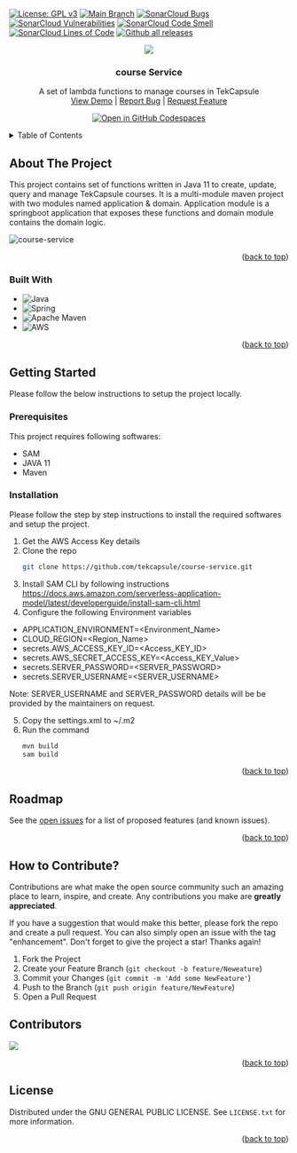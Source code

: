 <!-- PROJECT SHIELDS -->
<a name="readme-top"></a>
[![License: GPL v3](https://img.shields.io/badge/License-GPLv3-blue.svg)](https://www.gnu.org/licenses/gpl-3.0)
[![Main Branch](https://github.com/tekcapsule/course-service/actions/workflows/cicd.yml/badge.svg)](https://github.com/tekcapsule/course-service/actions/workflows/cicd.yml) 
[![SonarCloud Bugs](https://sonarcloud.io/api/project_badges/measure?project=tekcapsule_course-service&metric=bugs)](https://sonarcloud.io/project/overview?id=tekcapsule_course-service)
[![SonarCloud Vulnerabilities](https://sonarcloud.io/api/project_badges/measure?project=tekcapsule_course-service&metric=vulnerabilities)](https://sonarcloud.io/project/overview?id=tekcapsule_course-service)
[![SonarCloud Code Smell](https://sonarcloud.io/api/project_badges/measure?project=tekcapsule_course-service&metric=code_smells)](https://sonarcloud.io/project/overview?id=tekcapsule_course-service)
[![SonarCloud Lines of Code](https://sonarcloud.io/api/project_badges/measure?project=tekcapsule_course-service&metric=ncloc)](https://sonarcloud.io/project/overview?id=tekcapsule_course-service)
[![Github all releases](https://img.shields.io/github/downloads/tekcapsule/course-service/total.svg)](https://GitHub.com/tekcapsule/course-service/releases/)


<!-- PROJECT LOGO -->

<div align="center">
  <img src="https://user-images.githubusercontent.com/9839481/209770761-99fd940f-3c75-407b-a339-9fd2cd2c5b7f.svg">
  <h3 align="center">course Service</h3>
  <p align="center">
    A set of lambda functions to manage courses in TekCapsule
    <br />
    <a href="https://www.tekcapsule.com/">View Demo</a> |
    <a href="https://github.com/tekcapsule/course-service/issues">Report Bug</a> |
    <a href="https://github.com/tekcapsule/course-service/issues">Request Feature</a>
  </p>
</div>
<div align="center">
  
  <a href="https://github.com/codespaces/new?hide_repo_select=true&ref=main&repo=389065421&machine=standardLinux32gb&location=SouthEastAsia">![Open in GitHub Codespaces](https://github.com/codespaces/badge.svg)</a>

</div>

<!-- TABLE OF CONTENTS -->
<details>
  <summary>Table of Contents</summary>
  <ol>
    <li>
      <a href="#about-the-project">About The Project</a>
      <ul>
        <li><a href="#built-with">Built With</a></li>
      </ul>
    </li>
    <li>
      <a href="#getting-started">Getting Started</a>
      <ul>
        <li><a href="#prerequisites">Prerequisites</a></li>
        <li><a href="#installation">Installation</a></li>
      </ul>
    </li>
    <li><a href="#roadmap">Roadmap</a></li>
    <li><a href="#contributing">Contributing</a></li>
    <li><a href="#license">License</a></li>
  </ol>
</details>


<!-- ABOUT THE PROJECT -->
## About The Project

This project contains set of functions written in Java 11 to create, update, query and manage TekCapsule courses. It is a multi-module maven project with two modules named application & domain. Application module is a springboot application that exposes these functions and domain module contains the domain logic.

![course-service](https://user-images.githubusercontent.com/9839481/209629447-76ae3d14-752a-4b6f-b00c-85028fdb2095.png)

<p align="right">(<a href="#readme-top">back to top</a>)</p>

### Built With

* ![Java](https://img.shields.io/badge/java-%23ED8B00.svg?style=for-the-badge&logo=java&logoColor=white)
* ![Spring](https://img.shields.io/badge/spring-%236DB33F.svg?style=for-the-badge&logo=spring&logoColor=white)
* ![Apache Maven](https://img.shields.io/badge/Apache%20Maven-C71A36?style=for-the-badge&logo=Apache%20Maven&logoColor=white)
* ![AWS](https://img.shields.io/badge/AWS-%23FF9900.svg?style=for-the-badge&logo=amazon-aws&logoColor=white)

<p align="right">(<a href="#readme-top">back to top</a>)</p>
<!-- GETTING STARTED -->


## Getting Started

Please follow the below instructions to setup the project locally.

### Prerequisites

This project requires following softwares: 
* SAM  
* JAVA 11
* Maven 

### Installation

Please follow the step by step instructions to install the required softwares and setup the project.
1. Get the AWS Access Key details
2. Clone the repo
   ```sh
   git clone https://github.com/tekcapsule/course-service.git
   ```
3. Install SAM CLI by following instructions https://docs.aws.amazon.com/serverless-application-model/latest/developerguide/install-sam-cli.html
4. Configure the following Environment variables
* APPLICATION_ENVIRONMENT=<Environment_Name>
* CLOUD_REGION=<Region_Name>
* secrets.AWS_ACCESS_KEY_ID=<Access_KEY_ID>
* secrets.AWS_SECRET_ACCESS_KEY=<Access_KEY_Value>
* secrets.SERVER_PASSWORD=<SERVER_PASSWORD>
* secrets.SERVER_USERNAME=<SERVER_USERNAME>

Note: SERVER_USERNAME and SERVER_PASSWORD details will be be provided by the maintainers on request.

5. Copy the settings.xml to ~/.m2
6. Run the command
   ```sh
   mvn build
   sam build
   ```
   
<p align="right">(<a href="#readme-top">back to top</a>)</p>


<!-- ROADMAP -->
## Roadmap

See the [open issues](https://github.com/tekcapsule/course-service/issues) for a list of proposed features (and known issues).

<p align="right">(<a href="#readme-top">back to top</a>)</p>

<!-- CONTRIBUTING -->
## How to Contribute?

Contributions are what make the open source community such an amazing place to learn, inspire, and create. Any contributions you make are **greatly appreciated**.

If you have a suggestion that would make this better, please fork the repo and create a pull request. You can also simply open an issue with the tag "enhancement".
Don't forget to give the project a star! Thanks again!

1. Fork the Project
2. Create your Feature Branch (`git checkout -b feature/Neweature`)
3. Commit your Changes (`git commit -m 'Add some NewFeature'`)
4. Push to the Branch (`git push origin feature/NewFeature`)
5. Open a Pull Request

## Contributors
<img src= "https://contrib.rocks/image?repo=tekcapsule/course-service">

<p align="right">(<a href="#readme-top">back to top</a>)</p>

<!-- LICENSE -->
## License

Distributed under the GNU GENERAL PUBLIC LICENSE. See `LICENSE.txt` for more information.

<p align="right">(<a href="#readme-top">back to top</a>)</p>
